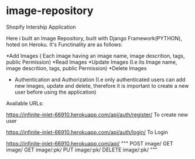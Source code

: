 # image-repository
Shopify Intership Application



Here i built an Image Repository, built with Django Framework(PYTHON), hoted on Heroku.  It's Functinality are as follows:

*Add Images ( Each image having an image name, image descrition, tags, public Permission)
*Read Images
*Update Images (I.e its Image name,  image descrition, tags, public Permission)
*Delete Images 
* Authentication and Authorization (I.e only authenticated users can add new images, update and delete, therefore it is important to create a new user before using the application)

Available URLs:

https://infinite-inlet-66910.herokuapp.com/api/auth/register/ To create new user

https://infinite-inlet-66910.herokuapp.com/api/auth/login/  To Login

https://infinite-inlet-66910.herokuapp.com/api/
"""
    POST image/
    GET image/
    GET image/:pk/
    PUT image/:pk/
    DELETE image/:pk/
    """
